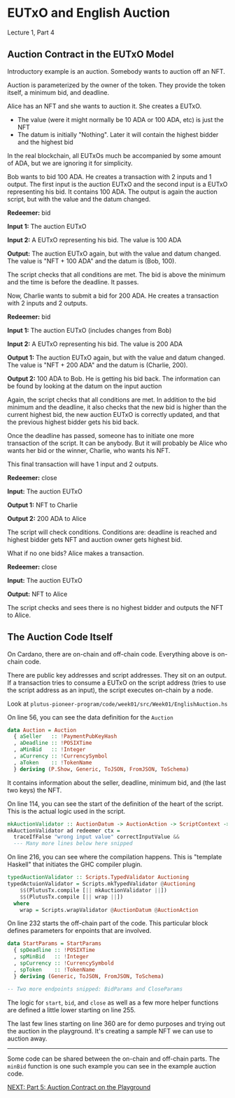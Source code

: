 # EUTxO and English Auction

Lecture 1, Part 4

## Auction Contract in the EUTxO Model

Introductory example is an auction. Somebody wants to auction off an NFT.

Auction is parameterized by the owner of the token. They provide the token
itself, a minimum bid, and deadline.

Alice has an NFT and she wants to auction it. She creates a EUTxO.

- The value (were it might normally be 10 ADA or 100 ADA, etc) is just the NFT
- The datum is initially "Nothing". Later it will contain the highest bidder and
  the highest bid

In the real blockchain, all EUTxOs much be accompanied by some amount of ADA,
but we are ignoring it for simplicity.

Bob wants to bid 100 ADA. He creates a transaction with 2 inputs and 1 output.
The first input is the auction EUTxO and the second input is a EUTxO
representing his bid. It contains 100 ADA. The output is again the auction
script, but with the value and the datum changed.

**Redeemer:** bid

**Input 1:** The auction EUTxO

**Input 2:** A EUTxO representing his bid. The value is 100 ADA

**Output:** The auction EUTxO again, but with the value and datum changed. The
value is "NFT + 100 ADA" and the datum is (Bob, 100).

The script checks that all conditions are met. The bid is above the minimum and
the time is before the deadline. It passes.

Now, Charlie wants to submit a bid for 200 ADA. He creates a transaction with 2
inputs and 2 outputs.

**Redeemer:** bid

**Input 1:** The auction EUTxO (includes changes from Bob)

**Input 2:** A EUTxO representing his bid. The value is 200 ADA

**Output 1:** The auction EUTxO again, but with the value and datum changed. The
value is "NFT + 200 ADA" and the datum is (Charlie, 200).

**Output 2:** 100 ADA to Bob. He is getting his bid back. The information can be
found by looking at the datum on the input auction

Again, the script checks that all conditions are met. In addition to the bid
minimum and the deadline, it also checks that the new bid is higher than the
current highest bid, the new auction EUTxO is correctly updated, and that the
previous highest bidder gets his bid back.

Once the deadline has passed, someone has to initiate one more transaction of
the script. It can be anybody. But it will probably be Alice who wants her bid
or the winner, Charlie, who wants his NFT.

This final transaction will have 1 input and 2 outputs.

**Redeemer:** close

**Input:** The auction EUTxO

**Output 1:** NFT to Charlie

**Output 2:** 200 ADA to Alice

The script will check conditions. Conditions are: deadline is reached and
highest bidder gets NFT and auction owner gets highest bid.

What if no one bids? Alice makes a transaction.

**Redeemer:** close

**Input:** The auction EUTxO

**Output:** NFT to Alice

The script checks and sees there is no highest bidder and outputs the NFT to
Alice.

## The Auction Code Itself

On Cardano, there are on-chain and off-chain code. Everything above is on-chain
code.

There are public key addresses and script addresses. They sit on an output. If a
transaction tries to consume a EUTxO on the script address (tries to use the
script address as an input), the script executes on-chain by a node.

Look at `plutus-pioneer-program/code/week01/src/Week01/EnglishAuction.hs`

On line 56, you can see the data definition for the `Auction`

```haskell
data Auction = Auction
  { aSeller   :: !PaymentPubKeyHash
  , aDeadline :: !POSIXTime
  , aMinBid   :: !Integer
  , aCurrency :: !CurrencySymbol
  , aToken    :: !TokenName
  } deriving (P.Show, Generic, ToJSON, FromJSON, ToSchema)
```

It contains information about the seller, deadline, minimum bid, and (the last
two keys) the NFT.

On line 114, you can see the start of the definition of the heart of the script.
This is the actual logic used in the script.

```haskell
mkAuctionValidator :: AuctionDatum -> AuctionAction -> ScriptContext -> Bool
mkAuctionValidator ad redeemer ctx =
  traceIfFalse "wrong input value" correctInputValue &&
  --- Many more lines below here snipped
```

On line 216, you can see where the compilation happens. This is "template
Haskell" that initiates the GHC compiler plugin.

```haskell
typedAuctionValidator :: Scripts.TypedValidator Auctioning
typedActuionValidator = Scripts.mkTypedValidator @Auctioning
    $$(PlutusTx.compile [|| mkAuctionValidator ||])
    $$(PlutusTx.compile [|| wrap ||])
  where
    wrap = Scripts.wrapValidator @AuctionDatum @AuctionAction
```

On line 232 starts the off-chain part of the code. This particular block defines
parameters for enpoints that are involved.

```haskell
data StartParams = StartParams
  { spDeadline :: !POSIXTime
  , spMinBid   :: !Integer
  , spCurrency :: !CurrencySymbold
  , spToken    :: !TokenName
  } deriving (Generic, ToJSON, FromJSON, ToSchema)

-- Two more endpoints snipped: BidParams and CloseParams
```

The logic for `start`, `bid`, and `close` as well as a few more helper functions
are defined a little lower starting on line 255.

The last few lines starting on line 360 are for demo purposes and trying out the
auction in the playground. It's creating a sample NFT we can use to auction
away.

---

Some code can be shared between the on-chain and off-chain parts. The `minBid`
function is one such example you can see in the example auction code.

[NEXT: Part 5: Auction Contract on the
Playground](./05-auction-contract-playground.md)
